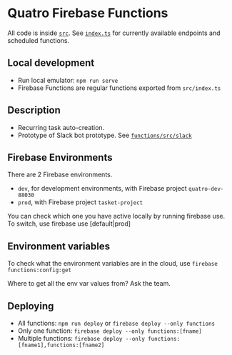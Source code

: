 # Quatro Firebase Functions

All code is inside [`src`](src). See [`index.ts`](src/index.ts) for currently available endpoints and scheduled functions.

## Local development

- Run local emulator: `npm run serve`
- Firebase Functions are regular functions exported from `src/index.ts`

## Description

- Recurring task auto-creation.
- Prototype of Slack bot prototype. See [`functions/src/slack`](functions/src/slack)

## Firebase Environments

There are 2 Firebase environments.

- `dev`, for development environments, with Firebase project `quatro-dev-88030`
- `prod`, with Firebase project `tasket-project`

You can check which one you have active locally by running firebase use. To switch, use firebase use [default|prod]

## Environment variables

To check what the environment variables are in the cloud, use `firebase functions:config:get`

Where to get all the env var values from? Ask the team.

## Deploying

- All functions: `npm run deploy` or `firebase deploy --only functions`
- Only one function: `firebase deploy --only functions:[fname]`
- Multiple functions: `firebase deploy --only functions:[fname1],functions:[fname2]`
